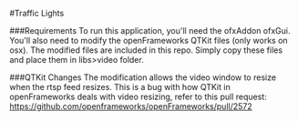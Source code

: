 #Traffic Lights

###Requirements
To run this application, you'll need the ofxAddon ofxGui.  You'll also need to modify the openFrameworks QTKit files (only works on osx).  The modified files are included in this repo. Simply copy these files and place them in libs>video folder.

###QTKit Changes
The modification allows the video window to resize when the rtsp feed resizes. This is a bug with how QTKit in openFrameworks deals with video resizing, refer to this pull request: https://github.com/openframeworks/openFrameworks/pull/2572